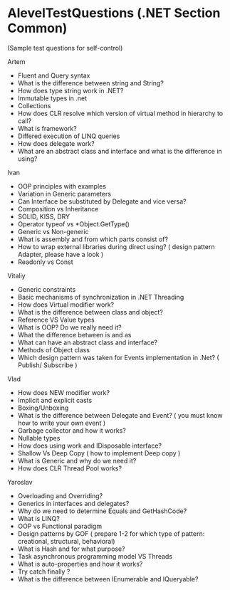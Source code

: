 # AlevelTestQuestions (.NET Section Common)
(Sample test questions for self-control)

Artem
- Fluent and Query syntax
- What is the difference between string and String?
- How does type string work in .NET?
- Immutable types in .net
- Collections
- How does CLR resolve which version of virtual method in hierarchy to call?
- What is framework?
- Differed execution of LINQ queries
- How does delegate work?
- What are an abstract class and interface and what is the difference in using?

Ivan 
- OOP principles with examples
- Variation in Generic parameters
- Can Interface be substituted by Delegate and vice versa?
- Composition vs Inheritance
- SOLID, KISS, DRY
- Operator typeof vs *Object.GetType()
- Generic vs Non-generic
- What is assembly and from which parts consist of?
- How to wrap external libraries during direct using? ( design pattern Adapter, please have a look )
- Readonly vs Const

Vitaliy
- Generic constraints
- Basic mechanisms of synchronization in .NET Threading
- How does Virtual modifier work?
- What is the difference between class and object?
- Reference VS Value types
- What is OOP? Do we really need it?
- What the difference between is and as
- What can have an abstract class and interface?
- Methods of Object class
- Which design pattern was taken for Events implementation in .Net? ( Publish/ Subscribe )

Vlad
- How does NEW modifier work?
- Implicit and explicit casts
- Boxing/Unboxing
- What is the difference between Delegate and Event? ( you must know how to write your own event )
- Garbage collector and how it works?
- Nullable types
- How does using work and  IDisposable interface?
- Shallow Vs Deep Copy ( how to implement Deep copy )
- What is Generic and why do we need it?
- How does CLR Thread Pool works?

Yaroslav
- Overloading and Overriding?
- Generics in interfaces and delegates?
- Why do we need to determine Equals and GetHashCode?
- What is LINQ?
- OOP vs Functional paradigm 
- Design patterns by GOF ( prepare 1-2 for which type of pattern: creational, structural, behavioral)
- What is Hash and for what purpose?
- Task asynchronous programming model VS Threads
- What is auto-properties and how it works?
- Try catch finally ?
- What is the difference between IEnumerable and IQueryable?
